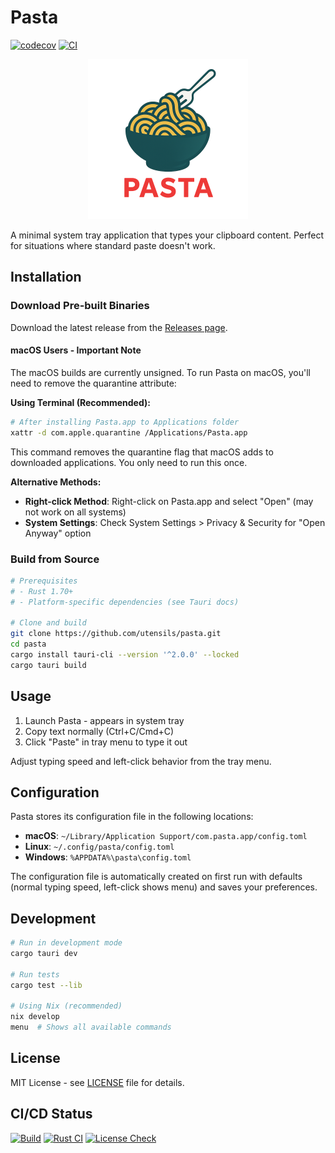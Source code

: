 # Pasta

[![codecov](https://codecov.io/gh/utensils/pasta/graph/badge.svg)](https://codecov.io/gh/utensils/pasta)
[![CI](https://github.com/utensils/pasta/actions/workflows/rust.yml/badge.svg)](https://github.com/utensils/pasta/actions/workflows/rust.yml)

<p align="center">
  <img src="src-tauri/assets/logo.png" alt="Pasta Logo" width="256" height="256">
</p>

A minimal system tray application that types your clipboard content. Perfect for situations where standard paste doesn't work.

## Installation

### Download Pre-built Binaries

Download the latest release from the [Releases page](https://github.com/utensils/pasta/releases).

#### macOS Users - Important Note

The macOS builds are currently unsigned. To run Pasta on macOS, you'll need to remove the quarantine attribute:

**Using Terminal (Recommended):**
```bash
# After installing Pasta.app to Applications folder
xattr -d com.apple.quarantine /Applications/Pasta.app
```

This command removes the quarantine flag that macOS adds to downloaded applications. You only need to run this once.

**Alternative Methods:**
- **Right-click Method**: Right-click on Pasta.app and select "Open" (may not work on all systems)
- **System Settings**: Check System Settings > Privacy & Security for "Open Anyway" option

### Build from Source

```bash
# Prerequisites
# - Rust 1.70+
# - Platform-specific dependencies (see Tauri docs)

# Clone and build
git clone https://github.com/utensils/pasta.git
cd pasta
cargo install tauri-cli --version '^2.0.0' --locked
cargo tauri build
```

## Usage

1. Launch Pasta - appears in system tray
2. Copy text normally (Ctrl+C/Cmd+C)
3. Click "Paste" in tray menu to type it out

Adjust typing speed and left-click behavior from the tray menu.

## Configuration

Pasta stores its configuration file in the following locations:

- **macOS**: `~/Library/Application Support/com.pasta.app/config.toml`
- **Linux**: `~/.config/pasta/config.toml`
- **Windows**: `%APPDATA%\pasta\config.toml`

The configuration file is automatically created on first run with defaults (normal typing speed, left-click shows menu) and saves your preferences.

## Development

```bash
# Run in development mode
cargo tauri dev

# Run tests
cargo test --lib

# Using Nix (recommended)
nix develop
menu  # Shows all available commands
```

## License

MIT License - see [LICENSE](LICENSE) file for details.

## CI/CD Status

[![Build](https://github.com/utensils/pasta/actions/workflows/build.yml/badge.svg)](https://github.com/utensils/pasta/actions/workflows/build.yml)
[![Rust CI](https://github.com/utensils/pasta/actions/workflows/rust.yml/badge.svg)](https://github.com/utensils/pasta/actions/workflows/rust.yml)
[![License Check](https://github.com/utensils/pasta/actions/workflows/license-check.yml/badge.svg)](https://github.com/utensils/pasta/actions/workflows/license-check.yml)